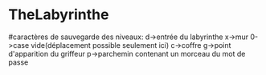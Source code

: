 # TheLabyrinthe

#caractères de sauvegarde des niveaux:
d->entrée du labyrinthe
x->mur
0->case vide(déplacement possible seulement ici)
c->coffre
g->point d'apparition du griffeur
p->parchemin contenant un morceau du mot de passe
